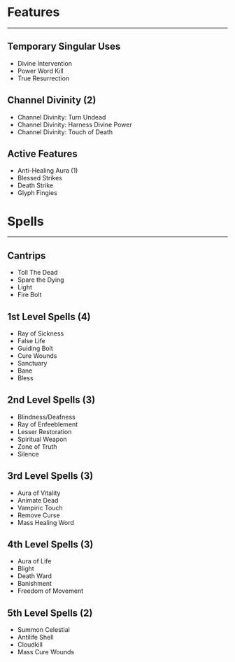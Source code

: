 # Features
---
## Temporary Singular Uses
- Divine Intervention
- Power Word Kill
- True Resurrection
## Channel Divinity (2)
- Channel Divinity: Turn Undead
- Channel Divinity: Harness Divine Power
- Channel Divinity: Touch of Death
## Active Features
- Anti-Healing Aura (1)
- Blessed Strikes
- Death Strike
- Glyph Fingies
# Spells
---
## Cantrips
- Toll The Dead
- Spare the Dying
- Light
- Fire Bolt
## 1st Level Spells (4)
- Ray of Sickness
- False Life
- Guiding Bolt
- Cure Wounds
- Sanctuary
- Bane
- Bless
## 2nd Level Spells (3)
- Blindness/Deafness
- Ray of Enfeeblement
- Lesser Restoration
- Spiritual Weapon
- Zone of Truth
- Silence
## 3rd Level Spells (3)
- Aura of Vitality
- Animate Dead
- Vampiric Touch
- Remove Curse
- Mass Healing Word
## 4th Level Spells (3)
- Aura of Life
- Blight
- Death Ward
- Banishment
- Freedom of Movement
## 5th Level Spells (2)
- Summon Celestial
- Antilife Shell
- Cloudkill
- Mass Cure Wounds